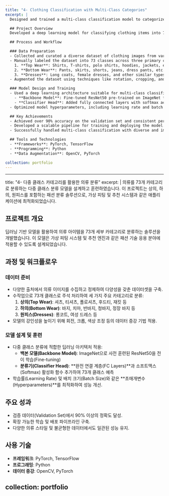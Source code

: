 ```yaml
---
title: "4- Clothing Classification with Multi-Class Categories"
excerpt: |
  Designed and trained a multi-class classification model to categorize clothing into 73 classes. The project encompasses top wear, bottom wear, and dresses, providing a comprehensive solution for fashion classification.

  ## Project Overview
  Developed a deep learning model for classifying clothing items into 73 distinct categories across three main types: tops, bottoms, and dresses. This solution is tailored for applications in virtual fitting and recommendation systems.

  ## Process and Workflow

  ### Data Preparation
  - Collected and curated a diverse dataset of clothing images from various sources.
  - Manually labeled the dataset into 73 classes across three primary categories:
    1. **Top Wear**: Shirts, T-shirts, polo shirts, hoodies, jackets, etc.
    2. **Bottom Wear**: Pants, skirts, shorts, jeans, dress pants, etc.
    3. **Dresses**: Long coats, female dresses, and other similar types.
  - Augmented the dataset using techniques like rotation, cropping, and color adjustments to improve model robustness.

  ### Model Design and Training
  - Used a deep learning architecture suitable for multi-class classification:
    - **Backbone Model**: Fine-tuned ResNet50 pre-trained on ImageNet for transfer learning.
    - **Classifier Head**: Added fully connected layers with softmax activation for predicting 73 classes.
  - Optimized model hyperparameters, including learning rate and batch size, for improved performance.

  ## Key Achievements
  - Achieved over 90% accuracy on the validation set and consistent performance across all classes.
  - Developed a scalable pipeline for training and deploying the model.
  - Successfully handled multi-class classification with diverse and imbalanced data.

  ## Tools and Technologies
  - **Frameworks**: PyTorch, TensorFlow
  - **Programming**: Python
  - **Data Augmentation**: OpenCV, PyTorch

collection: portfolio
---
```



---
title: "4- 다중 클래스 카테고리를 활용한 의류 분류"
excerpt: |
  의류를 73개 카테고리로 분류하는 다중 클래스 분류 모델을 설계하고 훈련하였습니다. 이 프로젝트는 상의, 하의, 원피스를 포함하는 패션 분류 솔루션으로, 가상 피팅 및 추천 시스템과 같은 애플리케이션에 최적화되었습니다.

  ## 프로젝트 개요
  딥러닝 기반 모델을 활용하여 의류 아이템을 73개 세부 카테고리로 분류하는 솔루션을 개발했습니다. 이 모델은 가상 피팅 시스템 및 추천 엔진과 같은 패션 기술 응용 분야에 적용할 수 있도록 설계되었습니다.

  ## 과정 및 워크플로우

  ### 데이터 준비
  - 다양한 출처에서 의류 이미지를 수집하고 정제하여 다양성을 갖춘 데이터셋을 구축.
  - 수작업으로 73개 클래스로 주석 처리하여 세 가지 주요 카테고리로 분류:
    1. **상의(Top Wear)**: 셔츠, 티셔츠, 폴로셔츠, 후드티, 재킷 등
    2. **하의(Bottom Wear)**: 바지, 치마, 반바지, 청바지, 정장 바지 등
    3. **원피스(Dresses)**: 롱코트, 여성 드레스 등
  - 모델의 강인성을 높이기 위해 회전, 크롭, 색상 조정 등의 데이터 증강 기법 적용.

  ### 모델 설계 및 훈련
  - 다중 클래스 분류에 적합한 딥러닝 아키텍처 적용:
    - **백본 모델(Backbone Model)**: ImageNet으로 사전 훈련된 ResNet50을 전이 학습(Fine-tuning)
    - **분류기(Classifier Head)**: **완전 연결 계층(FC Layers)**과 소프트맥스(Softmax) 활성화 함수 추가하여 73개 클래스 예측
  - 학습률(Learning Rate) 및 배치 크기(Batch Size)와 같은 **초매개변수(Hyperparameters)**를 최적화하여 성능 개선.

  ## 주요 성과
  - 검증 데이터(Validation Set)에서 90% 이상의 정확도 달성.
  - 확장 가능한 학습 및 배포 파이프라인 구축.
  - 다양한 의류 스타일 및 불균형한 데이터에서도 일관된 성능 유지.

  ## 사용 기술
  - **프레임워크**: PyTorch, TensorFlow
  - **프로그래밍**: Python
  - **데이터 증강**: OpenCV, PyTorch

collection: portfolio
---
